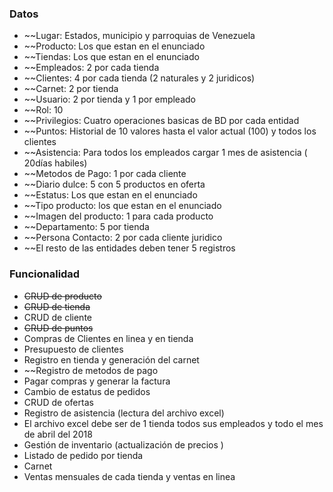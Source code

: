 ### Datos
* ~~Lugar: Estados, municipio y parroquias de Venezuela
* ~~Producto: Los que estan en el enunciado
* ~~Tiendas: Los que estan en el enunciado
* ~~Empleados: 2 por cada tienda
* ~~Clientes: 4 por cada tienda (2 naturales y 2 juridicos)
* ~~Carnet: 2 por tienda
* ~~Usuario: 2 por tienda y 1 por empleado
* ~~Rol: 10
* ~~Privilegios: Cuatro operaciones basicas de BD por cada entidad
* ~~Puntos: Historial de 10 valores hasta el valor actual (100) y todos los clientes
* ~~Asistencia: Para todos los empleados cargar 1 mes de asistencia ( 20días habiles)
* ~~Metodos de Pago: 1 por cada cliente
* ~~Diario dulce: 5 con 5 productos en oferta
* ~~Estatus: Los que estan en el enunciado
* ~~Tipo producto: los que estan en el enunciado
* ~~Imagen del producto: 1 para cada producto
* ~~Departamento: 5 por tienda
* ~~Persona Contacto: 2 por cada cliente juridico
* ~~El resto de las entidades deben tener 5 registros

### Funcionalidad
* ~~CRUD de producto~~
* ~~CRUD de tienda~~
* CRUD de cliente
* ~~CRUD de puntos~~
* Compras de Clientes en linea y en tienda
* Presupuesto de clientes
* Registro en tienda y generación del carnet
* ~~Registro de metodos de pago
* Pagar compras y generar la factura
* Cambio de estatus de pedidos
* CRUD de ofertas
* Registro de asistencia (lectura del archivo excel)
* El archivo excel debe ser de 1 tienda todos sus empleados y todo el mes de abril del 2018
* Gestión de inventario (actualización de precios )
* Listado de pedido por tienda
* Carnet
* Ventas mensuales de cada tienda y ventas en linea



